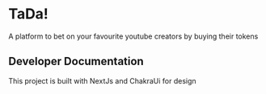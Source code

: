 # TaDa!

A platform to bet on your favourite youtube creators by buying their tokens

## Developer Documentation

This project is built with NextJs and ChakraUi for design
